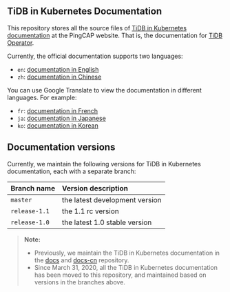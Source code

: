 ## TiDB in Kubernetes Documentation

 This repository stores all the source files of [TiDB in Kubernetes documentation](https://pingcap.com/docs/tidb-in-kubernete/) at the PingCAP website. That is, the documentation for [TiDB Operator](https://github.com/pingcap/tidb-operator).

 Currently, the official documentation supports two languages:

 - `en`: [documentation in English](https://docs.pingcap.com/tidb-in-kubernetes/stable)
 - `zh`: [documentation in Chinese](https://docs.pingcap.com/zh/tidb-in-kubernetes/stable)

 You can use Google Translate to view the documentation in different languages. For example:

 - `fr`: [documentation in French](https://translate.google.com/translate?hl=en&sl=en&tl=fr&u=https%3A%2F%2Fgithub.com%2Fpingcap%2Fdocs-tidb-operator%2Fblob%2Fmaster%2Fen%2FTOC.md)
 - `ja`: [documentation in Japanese](https://translate.google.com/translate?hl=en&sl=en&tl=ja&u=https://github.com/pingcap/docs-tidb-operator/blob/master/en/TOC.md)
 - `ko`: [documentation in Korean](https://translate.google.com/translate?hl=en&sl=en&tl=ko&u=https%3A%2F%2Fgithub.com%2Fpingcap%2Fdocs-tidb-operator%2Fblob%2Fmaster%2Fen%2FTOC.md)

 ## Documentation versions


 Currently, we maintain the following
 versions for TiDB in Kubernetes documentation, each with a separate branch:

 | Branch name | Version description |
 | :--- | :-- |
 | `master` | the latest development version |
 | `release-1.1` | the 1.1 rc version |
 | `release-1.0` | the latest 1.0 stable version |

 > **Note:**
 >
 > - Previously, we maintain the TiDB in Kubernetes documentation in the [docs](https://github.com/pingcap/docs) and [docs-cn](/pingcap.md#docs-cn) repository.
 > - Since March 31, 2020, all the TiDB in Kubernetes documentation has been moved to this repository, and maintained based on versions in the branches above.
